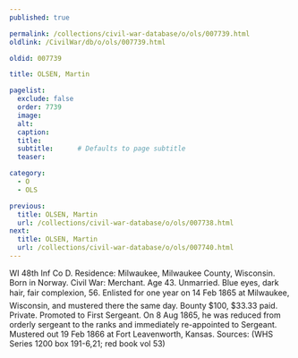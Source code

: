 ```yaml
---
published: true

permalink: /collections/civil-war-database/o/ols/007739.html
oldlink: /CivilWar/db/o/ols/007739.html

oldid: 007739

title: OLSEN, Martin

pagelist:
  exclude: false
  order: 7739
  image: 
  alt:
  caption:
  title:
  subtitle:      # Defaults to page subtitle
  teaser:

category: 
  - O 
  - OLS

previous:
  title: OLSEN, Martin
  url: /collections/civil-war-database/o/ols/007738.html  
next:
  title: OLSEN, Martin
  url: /collections/civil-war-database/o/ols/007740.html   
---
```

WI 48th Inf Co D. Residence: Milwaukee, Milwaukee County, Wisconsin. Born in Norway. Civil War: Merchant. Age 43. Unmarried. Blue eyes, dark hair, fair complexion, 5&#146;6&#148;. Enlisted for one year on 14 Feb 1865 at Milwaukee, Wisconsin, and mustered there the same day. Bounty $100, $33.33 paid. Private. Promoted to First Sergeant. On 8 Aug 1865, he was reduced from orderly sergeant to the ranks and immediately re-appointed to Sergeant. Mustered out 19 Feb 1866 at Fort Leavenworth, Kansas. Sources: (WHS Series 1200 box 191-6,21; red book vol 53)